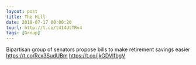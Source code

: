 ```yaml
---
layout: post
title: The Hill
date: 2018-07-17 00:00:20
tourl: http://t.co/t414UtTRv4
tags: [Group]
---
```

Bipartisan group of senators propose bills to make retirement savings easier https://t.co/Rcx3SudUBm https://t.co/jkGDVlfbgV